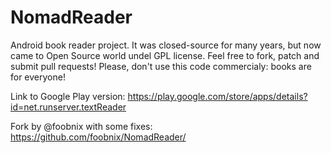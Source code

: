 # NomadReader
Android book reader project. It was closed-source for many years, but now came to Open Source world undel GPL license. Feel free to fork, patch and submit pull requests!
Please, don't use this code commercialy: books are for everyone!

Link to Google Play version:
https://play.google.com/store/apps/details?id=net.runserver.textReader

Fork by @foobnix with some fixes:
https://github.com/foobnix/NomadReader/
